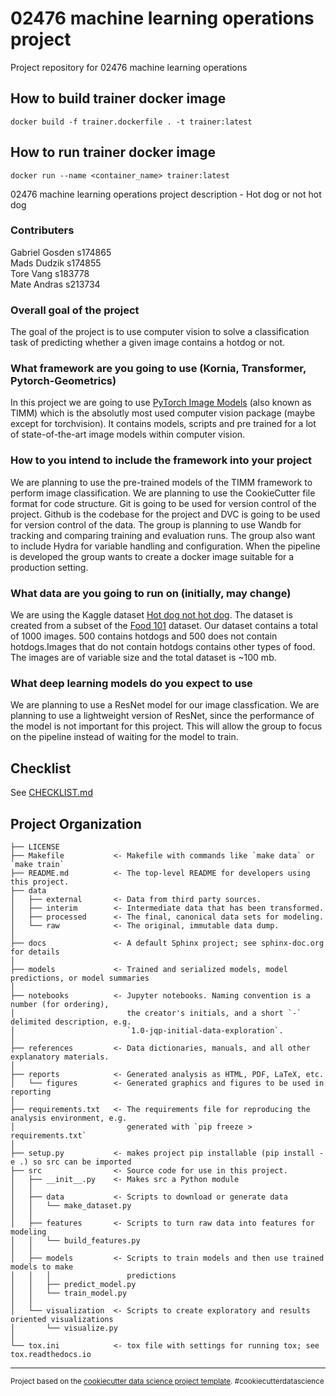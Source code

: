 02476 machine learning operations project
==============================

Project repository for 02476 machine learning operations

## How to build trainer docker image
```
docker build -f trainer.dockerfile . -t trainer:latest
```
## How to run trainer docker image
```
docker run --name <container_name> trainer:latest
```


02476 machine learning operations project description - Hot dog or not hot dog


### Contributers 
Gabriel Gosden s174865 \
Mads Dudzik s174855 \
Tore Vang s183778\
Mate Andras s213734

### Overall goal of the project
The goal of the project is to use computer vision to solve a classification task of predicting whether a given image contains a hotdog or not.

### What framework are you going to use (Kornia, Transformer, Pytorch-Geometrics)
In this project we are going to use [PyTorch Image Models](https://github.com/rwightman/pytorch-image-models) (also known as TIMM) which is the absolutly most used computer vision package (maybe except for torchvision). It contains models, scripts and pre trained for a lot of state-of-the-art image models within computer vision.

### How to you intend to include the framework into your project
We are planning to use the pre-trained models of the TIMM framework to perform image classification. We are planning to use the CookieCutter file format for code structure. Git is going to be used for version control of the project. Github is the codebase for the project and DVC is going to be used for version control of the data. The group is planning to use Wandb for tracking and comparing training and evaluation runs. The group also want to include Hydra for variable handling and configuration. When the pipeline is developed the group wants to create a docker image suitable for a production setting.

### What data are you going to run on (initially, may change)

We are using the Kaggle dataset [Hot dog not hot dog](https://www.kaggle.com/datasets/dansbecker/hot-dog-not-hot-dog). The dataset is created from a subset of the [Food 101](https://www.kaggle.com/dansbecker/food-101) dataset. Our dataset contains a total of 1000 images. 500 contains hotdogs and 500 does not contain hotdogs.Images that do not contain hotdogs contains other types of food. The images are of variable size and the total dataset is ~100 mb.


### What deep learning models do you expect to use
We are planning to use a ResNet model for our image classfication. We are planning to use a lightweight version of ResNet, since the performance of the model is not important for this project. This will allow the group to focus on the pipeline instead of waiting for the model to train.


## Checklist
See [CHECKLIST.md](https://github.com/nielstiben/MLOPS-Project/blob/main/CHECKLIST.md)




Project Organization
------------

    ├── LICENSE
    ├── Makefile           <- Makefile with commands like `make data` or `make train`
    ├── README.md          <- The top-level README for developers using this project.
    ├── data
    │   ├── external       <- Data from third party sources.
    │   ├── interim        <- Intermediate data that has been transformed.
    │   ├── processed      <- The final, canonical data sets for modeling.
    │   └── raw            <- The original, immutable data dump.
    │
    ├── docs               <- A default Sphinx project; see sphinx-doc.org for details
    │
    ├── models             <- Trained and serialized models, model predictions, or model summaries
    │
    ├── notebooks          <- Jupyter notebooks. Naming convention is a number (for ordering),
    │                         the creator's initials, and a short `-` delimited description, e.g.
    │                         `1.0-jqp-initial-data-exploration`.
    │
    ├── references         <- Data dictionaries, manuals, and all other explanatory materials.
    │
    ├── reports            <- Generated analysis as HTML, PDF, LaTeX, etc.
    │   └── figures        <- Generated graphics and figures to be used in reporting
    │
    ├── requirements.txt   <- The requirements file for reproducing the analysis environment, e.g.
    │                         generated with `pip freeze > requirements.txt`
    │
    ├── setup.py           <- makes project pip installable (pip install -e .) so src can be imported
    ├── src                <- Source code for use in this project.
    │   ├── __init__.py    <- Makes src a Python module
    │   │
    │   ├── data           <- Scripts to download or generate data
    │   │   └── make_dataset.py
    │   │
    │   ├── features       <- Scripts to turn raw data into features for modeling
    │   │   └── build_features.py
    │   │
    │   ├── models         <- Scripts to train models and then use trained models to make
    │   │   │                 predictions
    │   │   ├── predict_model.py
    │   │   └── train_model.py
    │   │
    │   └── visualization  <- Scripts to create exploratory and results oriented visualizations
    │       └── visualize.py
    │
    └── tox.ini            <- tox file with settings for running tox; see tox.readthedocs.io


--------

<p><small>Project based on the <a target="_blank" href="https://drivendata.github.io/cookiecutter-data-science/">cookiecutter data science project template</a>. #cookiecutterdatascience</small></p>
